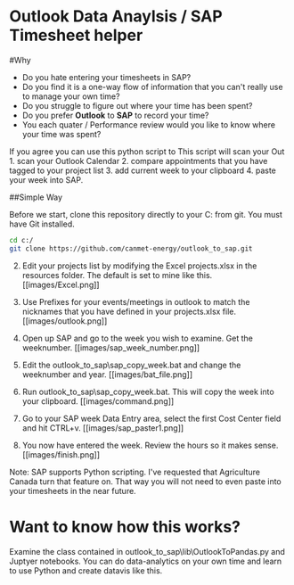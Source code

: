 # Outlook Data Anaylsis / SAP Timesheet helper

#Why
* Do you hate entering your timesheets in SAP? 
* Do you find it is a one-way flow of information that you can't really use to manage your own time?
* Do you struggle to figure out where your time has been spent?
* Do you prefer **Outlook** to **SAP** to record your time?
* You each quater / Performance review would you like to know where your time was spent?


If you agree you can use this python script to
This script will scan your Out
    1. scan your Outlook Calendar
    2. compare appointments that you have tagged to your project list
    3. add current week to your clipboard
    4. paste your week into SAP. 

##Simple Way

Before we start, clone this repository directly to your C: from git. You must have Git installed.
```bash
cd c:/
git clone https://github.com/canmet-energy/outlook_to_sap.git
```

2. Edit your projects list by modifying the Excel projects.xlsx in the resources folder. The default is set to mine like this. 
[[images/Excel.png]]

3. Use Prefixes for your events/meetings in outlook to match the nicknames that you have defined in your projects.xlsx file.
[[images/outlook.png]] 

3. Open up SAP and go to the week you wish to examine. Get the weeknumber.
[[images/sap_week_number.png]] 

4. Edit the outlook_to_sap\sap_copy_week.bat and change the weeknumber and year.
[[images/bat_file.png]] 

5. Run outlook_to_sap\sap_copy_week.bat. This will copy the week into your clipboard.
[[images/command.png]] 

6. Go to your SAP week Data Entry area, select the first Cost Center field and hit CTRL+v.
[[images/sap_paster1.png]] 

7. You now have entered the week. Review the hours so it makes sense.  
[[images/finish.png]] 

Note: SAP supports Python scripting. I've requested that Agriculture Canada turn that feature on. That way you will not need to even paste into your timesheets in the near future. 


# Want to know how this works?
Examine the class contained in outlook_to_sap\lib\OutlookToPandas.py and Juptyer notebooks. You can do data-analytics on your own time and learn to use Python and create datavis like this. 



